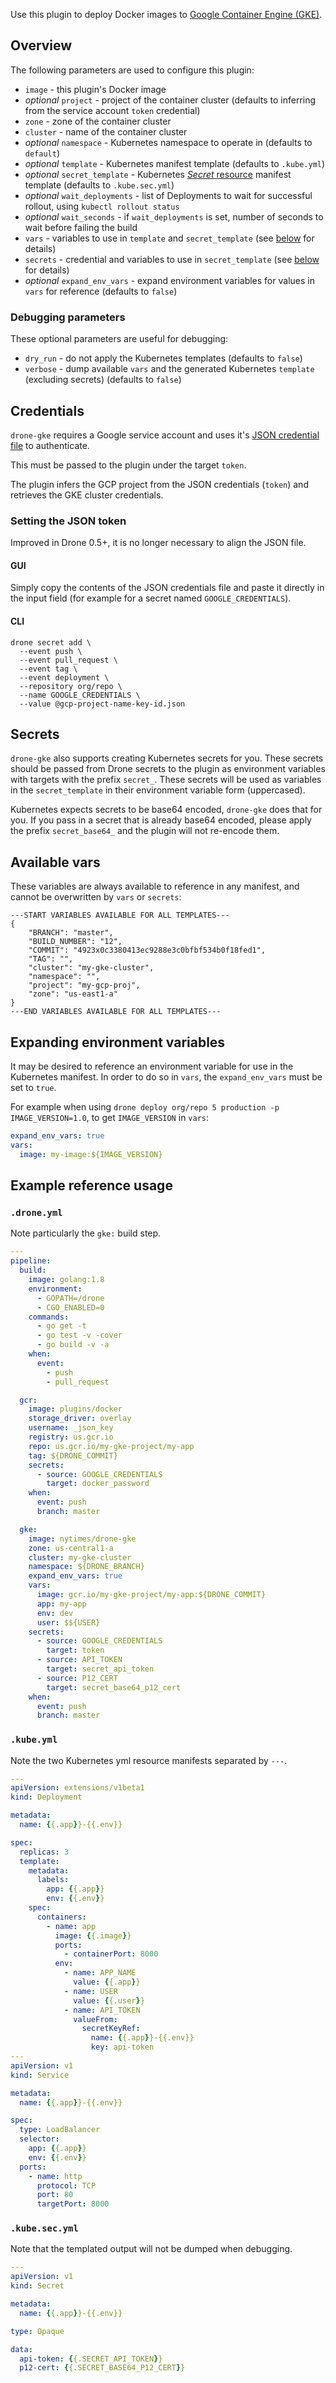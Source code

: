 Use this plugin to deploy Docker images to [Google Container Engine (GKE)][gke].

[gke]: https://cloud.google.com/container-engine/

## Overview

The following parameters are used to configure this plugin:

* `image` - this plugin's Docker image
* *optional* `project` - project of the container cluster (defaults to inferring from the service account `token` credential)
* `zone` - zone of the container cluster
* `cluster` - name of the container cluster
* *optional* `namespace` - Kubernetes namespace to operate in (defaults to `default`)
* *optional* `template` - Kubernetes manifest template (defaults to `.kube.yml`)
* *optional* `secret_template` - Kubernetes [_Secret_ resource](http://kubernetes.io/docs/user-guide/secrets/) manifest template (defaults to `.kube.sec.yml`)
* *optional* `wait_deployments` - list of Deployments to wait for successful rollout, using `kubectl rollout status`
* *optional* `wait_seconds` - if `wait_deployments` is set, number of seconds to wait before failing the build
* `vars` - variables to use in `template` and `secret_template` (see [below](#available-vars) for details)
* `secrets` - credential and variables to use in `secret_template` (see [below](#secrets) for details)
* *optional* `expand_env_vars` - expand environment variables for values in `vars` for reference (defaults to `false`)

### Debugging parameters

These optional parameters are useful for debugging:

* `dry_run` - do not apply the Kubernetes templates (defaults to `false`)
* `verbose` - dump available `vars` and the generated Kubernetes `template` (excluding secrets) (defaults to `false`)

## Credentials

`drone-gke` requires a Google service account and uses it's [JSON credential file][service-account] to authenticate.

This must be passed to the plugin under the target `token`.

The plugin infers the GCP project from the JSON credentials (`token`) and retrieves the GKE cluster credentials.

[service-account]: https://cloud.google.com/storage/docs/authentication#service_accounts

### Setting the JSON token

Improved in Drone 0.5+, it is no longer necessary to align the JSON file.

#### GUI

Simply copy the contents of the JSON credentials file and paste it directly in the input field (for example for a secret named `GOOGLE_CREDENTIALS`).

#### CLI

```
drone secret add \
  --event push \
  --event pull_request \
  --event tag \
  --event deployment \
  --repository org/repo \
  --name GOOGLE_CREDENTIALS \
  --value @gcp-project-name-key-id.json
```

## Secrets

`drone-gke` also supports creating Kubernetes secrets for you. These secrets should be passed from Drone secrets to the plugin as environment variables with targets with the prefix `secret_`. These secrets will be used as variables in the `secret_template` in their environment variable form (uppercased).

Kubernetes expects secrets to be base64 encoded, `drone-gke` does that for you. If you pass in a secret that is already base64 encoded, please apply the prefix `secret_base64_` and the plugin will not re-encode them.

## Available vars

These variables are always available to reference in any manifest, and cannot be overwritten by `vars` or `secrets`:

```
---START VARIABLES AVAILABLE FOR ALL TEMPLATES---
{
	"BRANCH": "master",
	"BUILD_NUMBER": "12",
	"COMMIT": "4923x0c3380413ec9288e3c0bfbf534b0f18fed1",
	"TAG": "",
	"cluster": "my-gke-cluster",
	"namespace": "",
	"project": "my-gcp-proj",
	"zone": "us-east1-a"
}
---END VARIABLES AVAILABLE FOR ALL TEMPLATES---
```

## Expanding environment variables

It may be desired to reference an environment variable for use in the Kubernetes manifest.
In order to do so in `vars`, the `expand_env_vars` must be set to `true`.

For example when using `drone deploy org/repo 5 production -p IMAGE_VERSION=1.0`, to get `IMAGE_VERSION` in `vars`:

```yml
expand_env_vars: true
vars:
  image: my-image:${IMAGE_VERSION}
```

## Example reference usage

### `.drone.yml`

Note particularly the `gke:` build step.

```yml
---
pipeline:
  build:
    image: golang:1.8
    environment:
      - GOPATH=/drone
      - CGO_ENABLED=0
    commands:
      - go get -t
      - go test -v -cover
      - go build -v -a
    when:
      event:
        - push
        - pull_request

  gcr:
    image: plugins/docker
    storage_driver: overlay
    username: _json_key
    registry: us.gcr.io
    repo: us.gcr.io/my-gke-project/my-app
    tag: ${DRONE_COMMIT}
    secrets:
      - source: GOOGLE_CREDENTIALS
        target: docker_password
    when:
      event: push
      branch: master

  gke:
    image: nytimes/drone-gke
    zone: us-central1-a
    cluster: my-gke-cluster
    namespace: ${DRONE_BRANCH}
    expand_env_vars: true
    vars:
      image: gcr.io/my-gke-project/my-app:${DRONE_COMMIT}
      app: my-app
      env: dev
      user: $${USER}
    secrets:
      - source: GOOGLE_CREDENTIALS
        target: token
      - source: API_TOKEN
        target: secret_api_token
      - source: P12_CERT
        target: secret_base64_p12_cert
    when:
      event: push
      branch: master
```

### `.kube.yml`

Note the two Kubernetes yml resource manifests separated by `---`.

```yml
---
apiVersion: extensions/v1beta1
kind: Deployment

metadata:
  name: {{.app}}-{{.env}}

spec:
  replicas: 3
  template:
    metadata:
      labels:
        app: {{.app}}
        env: {{.env}}
    spec:
      containers:
        - name: app
          image: {{.image}}
          ports:
            - containerPort: 8000
          env:
            - name: APP_NAME
              value: {{.app}}
            - name: USER
              value: {{.user}}
            - name: API_TOKEN
              valueFrom:
                secretKeyRef:
                  name: {{.app}}-{{.env}}
                  key: api-token
---
apiVersion: v1
kind: Service

metadata:
  name: {{.app}}-{{.env}}

spec:
  type: LoadBalancer
  selector:
    app: {{.app}}
    env: {{.env}}
  ports:
    - name: http
      protocol: TCP
      port: 80
      targetPort: 8000
```

### `.kube.sec.yml`

Note that the templated output will not be dumped when debugging.

```yml
---
apiVersion: v1
kind: Secret

metadata:
  name: {{.app}}-{{.env}}

type: Opaque

data:
  api-token: {{.SECRET_API_TOKEN}}
  p12-cert: {{.SECRET_BASE64_P12_CERT}}
```
